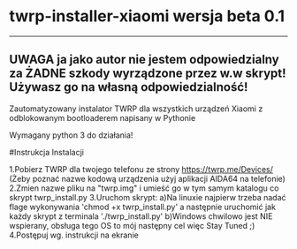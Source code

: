 # twrp-installer-xiaomi wersja beta 0.1

--------------------------------------------------------------------
UWAGA ja jako autor nie jestem odpowiedzialny za ŻADNE szkody
wyrządzone przez w.w skrypt! Używasz go na własną odpowiedzialność! 
--------------------------------------------------------------------

Zautomatyzowany instalator TWRP dla wszystkich urządzeń Xiaomi z odblokowanym bootloaderem napisany w Pythonie

Wymagany python 3 do działania!

#Instrukcja Instalacji

1.Pobierz TWRP dla twojego telefonu ze strony https://twrp.me/Devices/ (Żeby poznać nazwe kodową urządzenia użyj aplikacji AIDA64 na telefonie)
2.Zmien nazwe pliku na "twrp.img" i umieść go w tym samym katalogu co skrypt twrp_install.py
3.Uruchom skrypt:
 a)Na linuxie najpierw trzeba nadać flage wykonywania 'chmod +x twrp_install.py'
   a następnie uruchomić jak każdy skrypt z terminala './twrp_install.py'
 b)Windows chwilowo jest NIE wspierany, obsługa tego OS to mój następny cel więc Stay Tuned ;)
4.Postępuj wg. instrukcji na ekranie


